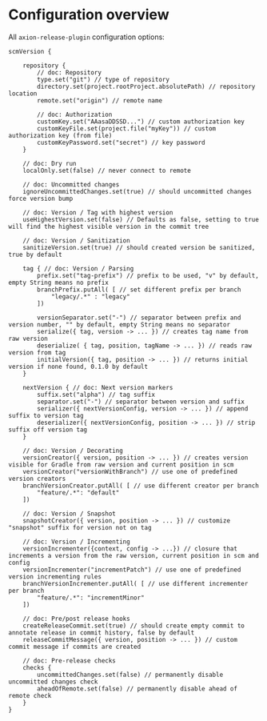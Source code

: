 # Configuration overview

All `axion-release-plugin` configuration options:


    scmVersion {

        repository {
            // doc: Repository
            type.set("git") // type of repository
            directory.set(project.rootProject.absolutePath) // repository location
            remote.set("origin") // remote name

            // doc: Authorization
            customKey.set("AAasaDDSSD...") // custom authorization key
            customKeyFile.set(project.file("myKey")) // custom authorization key (from file)
            customKeyPassword.set("secret") // key password
        }

        // doc: Dry run
        localOnly.set(false) // never connect to remote

        // doc: Uncommitted changes
        ignoreUncommittedChanges.set(true) // should uncommitted changes force version bump

        // doc: Version / Tag with highest version
        useHighestVersion.set(false) // Defaults as false, setting to true will find the highest visible version in the commit tree

        // doc: Version / Sanitization
        sanitizeVersion.set(true) // should created version be sanitized, true by default

        tag { // doc: Version / Parsing
            prefix.set("tag-prefix") // prefix to be used, "v" by default, empty String means no prefix
            branchPrefix.putAll( [ // set different prefix per branch
                "legacy/.*" : "legacy"
            ])

            versionSeparator.set("-") // separator between prefix and version number, "" by default, empty String means no separator
            serialize({ tag, version -> ... }) // creates tag name from raw version
            deserialize( { tag, position, tagName -> ... }) // reads raw version from tag
            initialVersion({ tag, position -> ... }) // returns initial version if none found, 0.1.0 by default
        }

        nextVersion { // doc: Next version markers
            suffix.set("alpha") // tag suffix
            separator.set("-") // separator between version and suffix
            serializer({ nextVersionConfig, version -> ... }) // append suffix to version tag
            deserializer({ nextVersionConfig, position -> ... }) // strip suffix off version tag
        }

        // doc: Version / Decorating
        versionCreator({ version, position -> ... }) // creates version visible for Gradle from raw version and current position in scm
        versionCreator("versionWithBranch") // use one of predefined version creators
        branchVersionCreator.putAll( [ // use different creator per branch
            "feature/.*": "default"
        ])

        // doc: Version / Snapshot
        snapshotCreator({ version, position -> ... }) // customize "snapshot" suffix for version not on tag

        // doc: Version / Incrementing
        versionIncrementer({context, config -> ...}) // closure that increments a version from the raw version, current position in scm and config
        versionIncrementer("incrementPatch") // use one of predefined version incrementing rules
        branchVersionIncrementer.putAll( [ // use different incrementer per branch
            "feature/.*": "incrementMinor"
        ])

        // doc: Pre/post release hooks
        createReleaseCommit.set(true) // should create empty commit to annotate release in commit history, false by default
        releaseCommitMessage({ version, position -> ... }) // custom commit message if commits are created

        // doc: Pre-release checks
        checks {
            uncommittedChanges.set(false) // permanently disable uncommitted changes check
            aheadOfRemote.set(false) // permanently disable ahead of remote check
        }
    }
